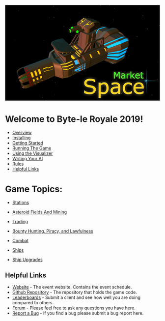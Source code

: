 
<img src="_static/try1.png"/>

# Welcome to Byte-le Royale 2019!

* [Overview](overview.html)
* [Installing](installation.html)
* [Getting Started](getting_started.html)
* [Running The Game](running_the_game.html)
* [Using the Visualizer](using_the_visualizer.html)
* [Writing Your AI](writing_your_ai.html)
* [Rules](rules.html)
* [Helpful Links](helpful_links.html)


# Game Topics:

* [Stations](stations.html)
* [Asteroid Fields And Mining](asteroid_fields_and_mining.html)
* [Trading](trading.html)

* [Bounty Hunting, Piracy, and Lawfulness](bounty_hunting_lawfulness_and_piracy.html)
* [Combat](combat.html)

* [Ships](ships.html)
* [Ship Upgrades](ship_upgrades.html)


## Helpful Links

* [Website](https://royale.ndacm.org) - The event website. Contains the event schedule.
* [Github Repository]() - The repository that holds the game code.
* [Leaderboards]() - Submit a client and see how well you are doing compared to others.
* [Forum]() - Please feel free to ask any questions you have here.
* [Report a Bug]() - If you find a bug please submit a bug report here.

